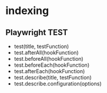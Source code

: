 # indexing  

## Playwright TEST

* test(title, testFunction)
* test.afterAll(hookFunction)
* test.beforeAll(hookFunction)
* test.beforeEach(hookFunction)
* test.afterEach(hookFunction)
* test.describe(title, testFunction)
* test.describe.configuration(options)
